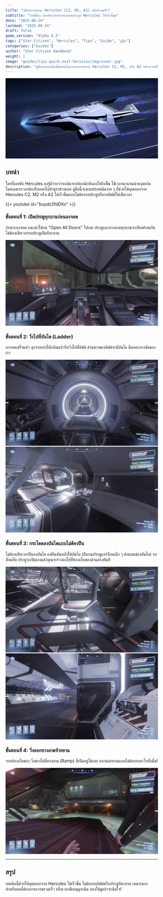 ```yaml
---
title: "วิธีออกจากยาน Hercules (C2, M2, A2) อย่างรวดเร็ว"
subtitle: "ไกด์สั้นๆ สำหรับการออกจากยานตระกูล Hercules ให้เร็วที่สุด"
date: "2025-08-24"
lastmod: "2025-08-24"
draft: false
game_version: "Alpha 4.3"
tags: ["Star Citizen", "Hercules", "Tips", "Guide", "คู่มือ"]
categories: ["Guides"]
author: "Star Citizen Handbook"
weight: 1
image: "guides/tips-quick-exit-hercules/img/cover.jpg"
description: "คู่มือแนะนำทีละขั้นตอนในการออกจากยาน Hercules C2, M2, หรือ A2 อย่างรวดเร็วและมีประสิทธิภาพ"
---
```


![alt text](img/cover.jpg)

## บทนำ

ใครที่เคยขับ Hercules คงรู้ดีว่ากว่าจะเดินจากห้องนักบินลงไปถึงพื้น ใช้เวลานานจนน่าหงุดหงิด โดยเฉพาะเวลาต้องรีบออกไปทำธุระข้างนอก คู่มือนี้จะมาแชร์เทคนิคง่าย ๆ ที่ช่วยให้คุณออกจาก Hercules C2, M2 หรือ A2 ได้เร็วขึ้นแบบไม่ต้องรอประตูหรือรอลิฟต์ให้เสียเวลา

{{< youtube id="buydz2fdDXo" >}}


### ขั้นตอนที่ 1: เปิดประตูทุกบานก่อนลงจอด

ก่อนจะลงจอด แนะนำให้กด "Open All Doors" ไปเลย ประตูและทางลาดทุกบานจะเปิดพร้อมกัน ไม่ต้องเสียเวลารอประตูเปิดทีละบาน

![alt text](img/1.jpg)

### ขั้นตอนที่ 2: วิ่งไปที่บันได (Ladder)

ลงจอดเสร็จแล้ว ลุกจากเก้าอี้นักบินแล้วรีบวิ่งไปที่ลิฟต์ ด้านขวาของลิฟต์จะมีบันได นี่แหละทางลัดของเรา

![alt text](img/2.jpg)
![alt text](img/3.jpg)

### ขั้นตอนที่ 3: กระโดดลงบันไดแบบไม่ต้องปีน

ไม่ต้องเสียเวลาปีนลงบันได แค่ยืนหันหลังให้บันได (ยืนบนประตูแอร์ล็อคเล็ก ๆ ด้านบนช่องบันได) รอสักแป๊บ ประตูจะเปิดเองแล้วคุณจะร่วงลงไปที่ห้องเก็บของด้านล่างทันที

![alt text](img/4.jpg)
![alt text](img/5.jpg)

### ขั้นตอนที่ 4: วิ่งออกทางลาดท้ายยาน

จากห้องเก็บของ วิ่งตรงไปที่ทางลาด (Ramp) ที่เปิดอยู่ได้เลย ออกนอกยานแบบไม่ต้องรออะไรทั้งนั้น!

![alt text](img/6.jpg)

---

## สรุป

เทคนิคนี้ช่วยให้คุณออกจาก Hercules ได้เร็วขึ้น ไม่ต้องรอลิฟต์หรือประตูทีละบาน เหมาะมากสำหรับคนที่ต้องการความรวดเร็ว หรือเวลามีเหตุฉุกเฉิน ลองใช้ดูแล้วจะติดใจ!
